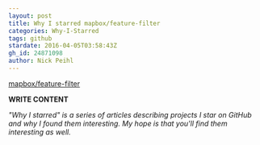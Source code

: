```yaml
---
layout: post
title: Why I starred mapbox/feature-filter
categories: Why-I-Starred
tags: github
stardate: 2016-04-05T03:58:43Z
gh_id: 24871098
author: Nick Peihl
---
```


[mapbox/feature-filter](https://github.com/mapbox/feature-filter)

**WRITE CONTENT**

*"Why I starred" is a series of articles describing projects I star on GitHub and why I found them interesting. My hope is that you'll find them interesting as well.*

